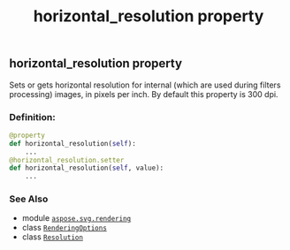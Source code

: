 ﻿---
title: horizontal_resolution property
second_title: Aspose.SVG for Python via .NET API References
description: 
type: docs
weight: 50
url: /python-net/aspose.svg.rendering/renderingoptions/horizontal_resolution/
is_root: false
---

## horizontal_resolution property


Sets or gets horizontal resolution for internal (which are used during filters processing) images, in pixels per inch. By default this property is 300 dpi.
### Definition:
```python
@property
def horizontal_resolution(self):
    ...
@horizontal_resolution.setter
def horizontal_resolution(self, value):
    ...
```

### See Also
* module [`aspose.svg.rendering`](../../)
* class [`RenderingOptions`](/svg/python-net/aspose.svg.rendering/renderingoptions)
* class [`Resolution`](/svg/python-net/aspose.svg.drawing/resolution)
